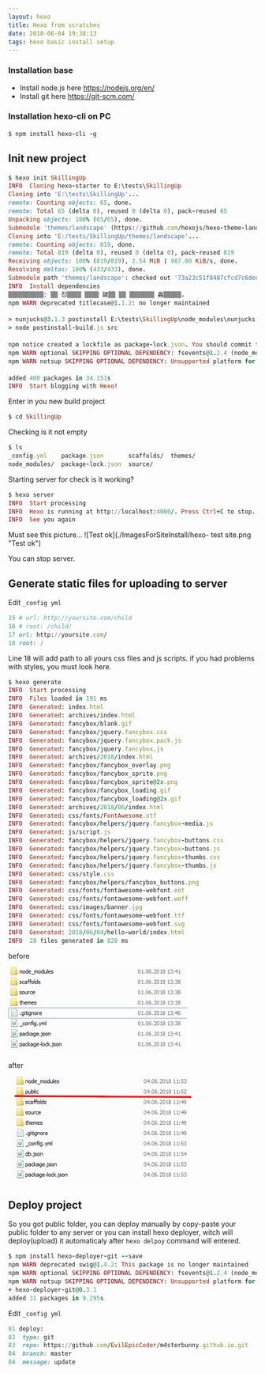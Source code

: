 ```yaml
---
layout: hexo
title: Hexo from scratches
date: 2018-06-04 19:38:13
tags: hexo basic install setup
---
```

### Installation base
* Install node.js here https://nodejs.org/en/
* Install git here https://git-scm.com/

### Installation hexo-cli on PC
``` ruby
$ npm install hexo-cli -g
```

## Init new project
```ruby
$ hexo init SkillingUp
INFO  Cloning hexo-starter to E:\tests\SkillingUp
Cloning into 'E:\tests\SkillingUp'...
remote: Counting objects: 65, done.
remote: Total 65 (delta 0), reused 0 (delta 0), pack-reused 65
Unpacking objects: 100% (65/65), done.
Submodule 'themes/landscape' (https://github.com/hexojs/hexo-theme-landscape.git) registered for path 'themes/landscape'
Cloning into 'E:/tests/SkillingUp/themes/landscape'...
remote: Counting objects: 819, done.
remote: Total 819 (delta 0), reused 0 (delta 0), pack-reused 819
Receiving objects: 100% (819/819), 2.54 MiB | 987.00 KiB/s, done.
Resolving deltas: 100% (433/433), done.
Submodule path 'themes/landscape': checked out '73a23c51f8487cfcd7c6deec96ccc7543960d350'
INFO  Install dependencies
▒▒▒▒▒▒▒▒▒▒: ▒▒ 㤠▒▒▒▒ ▒▒▒▒ 䠩▒▒ ▒▒ ▒▒▒▒▒▒▒ 蠡▒▒▒▒▒.
npm WARN deprecated titlecase@1.1.2: no longer maintained

> nunjucks@3.1.3 postinstall E:\tests\SkillingUp\node_modules\nunjucks
> node postinstall-build.js src

npm notice created a lockfile as package-lock.json. You should commit this file.
npm WARN optional SKIPPING OPTIONAL DEPENDENCY: fsevents@1.2.4 (node_modules\fsevents):
npm WARN notsup SKIPPING OPTIONAL DEPENDENCY: Unsupported platform for fsevents@1.2.4: wanted {"os":"darwin","arch":"any"} (current: {"os":"win32","arch":"x64"})

added 400 packages in 34.151s
INFO  Start blogging with Hexo!
```

Enter in you new build project
```ruby
$ cd SkillingUp
```
Checking is it not empty
```ruby
$ ls
_config.yml    package.json       scaffolds/  themes/
node_modules/  package-lock.json  source/
```
Starting server for check is it working?
```ruby
$ hexo server
INFO  Start processing
INFO  Hexo is running at http://localhost:4000/. Press Ctrl+C to stop.
INFO  See you again
```
Must see this picture...
![Test ok](./ImagesForSiteInstall/hexo- test site.png "Test ok")

You can stop server.

## Generate static files for uploading to server
Edit `_config yml`
```ruby
15 # url: http://yoursite.com/child
16 # root: /child/
17 url: http://yoursite.com/
18 root: /
```
Line 18 will add path to all yours css files and js scripts. if you had problems with styles, you must look here.
```ruby
$ hexo generate
INFO  Start processing
INFO  Files loaded in 191 ms
INFO  Generated: index.html
INFO  Generated: archives/index.html
INFO  Generated: fancybox/blank.gif
INFO  Generated: fancybox/jquery.fancybox.css
INFO  Generated: fancybox/jquery.fancybox.pack.js
INFO  Generated: fancybox/jquery.fancybox.js
INFO  Generated: archives/2018/index.html
INFO  Generated: fancybox/fancybox_overlay.png
INFO  Generated: fancybox/fancybox_sprite.png
INFO  Generated: fancybox/fancybox_sprite@2x.png
INFO  Generated: fancybox/fancybox_loading.gif
INFO  Generated: fancybox/fancybox_loading@2x.gif
INFO  Generated: archives/2018/06/index.html
INFO  Generated: css/fonts/FontAwesome.otf
INFO  Generated: fancybox/helpers/jquery.fancybox-media.js
INFO  Generated: js/script.js
INFO  Generated: fancybox/helpers/jquery.fancybox-buttons.css
INFO  Generated: fancybox/helpers/jquery.fancybox-buttons.js
INFO  Generated: fancybox/helpers/jquery.fancybox-thumbs.css
INFO  Generated: fancybox/helpers/jquery.fancybox-thumbs.js
INFO  Generated: css/style.css
INFO  Generated: fancybox/helpers/fancybox_buttons.png
INFO  Generated: css/fonts/fontawesome-webfont.eot
INFO  Generated: css/fonts/fontawesome-webfont.woff
INFO  Generated: css/images/banner.jpg
INFO  Generated: css/fonts/fontawesome-webfont.ttf
INFO  Generated: css/fonts/fontawesome-webfont.svg
INFO  Generated: 2018/06/04/hello-world/index.html
INFO  28 files generated in 828 ms

```
before

![before generate](./ImagesForSiteInstall/before-generate.png "before generate")

after

![after generate](./ImagesForSiteInstall/after-SkillingUp.png "after generate")


## Deploy project
So you got public folder, you can deploy manually by copy-paste your public folder to any server or you can install hexo deployer, witch will deploy(upload) it automaticaly after `hexo delpoy` command will entered.
```ruby
$ npm install hexo-deployer-git --save
npm WARN deprecated swig@1.4.2: This package is no longer maintained
npm WARN optional SKIPPING OPTIONAL DEPENDENCY: fsevents@1.2.4 (node_modules\fsevents):
npm WARN notsup SKIPPING OPTIONAL DEPENDENCY: Unsupported platform for fsevents@1.2.4: wanted {"os":"darwin","arch":"any"} (current: {"os":"win32","arch":"x64"})
+ hexo-deployer-git@0.3.1
added 31 packages in 9.295s
```


Edit `_config yml`
```ruby
81 deploy:
82  type: git
83  repo: https://github.com/EvilEpicCoder/m4sterbunny.github.io.git
84  branch: master
84  message: update
```
